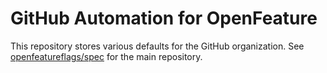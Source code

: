 # GitHub Automation for OpenFeature

This repository stores various defaults for the GitHub organization.
See [openfeatureflags/spec](https://github.com/openfeatureflags/spec) for the main repository.
